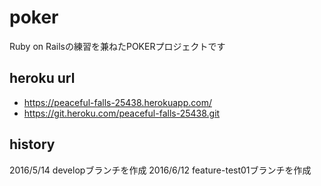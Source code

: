 # poker

Ruby on Railsの練習を兼ねたPOKERプロジェクトです

## heroku url
* https://peaceful-falls-25438.herokuapp.com/ 
* https://git.heroku.com/peaceful-falls-25438.git

## history
2016/5/14 developブランチを作成
2016/6/12 feature-test01ブランチを作成
